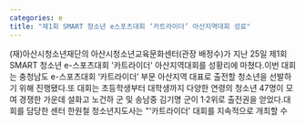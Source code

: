 ```yaml
---
categories: e
title: "제1회 SMART 청소년 e스포츠대회 ‘카트라이더’ 아산지역대회 성료"
---
```

(재)아산시청소년재단의 아산시청소년교육문화센터(관장 배정수)가 지난 25일 제1회 SMART 청소년 e-스포츠대회 &#39;카트라이더&#39; 아산지역대회를 성황리에 마쳤다.이번 대회는 충청남도 e-스포츠대회 ‘카트라이더’ 부문 아산지역 대표로 출전할 청소년을 선발하기 위해 진행됐다.또 대회는 초등학생부터 대학생까지 다양한 연령의 청소년 47명이 모여 경쟁한 가운데 설화고 노건하 군 및 송남중 김기명 군이 1·2위로 출전권을 얻었다.대회를 담당한 센터 한원철 청소년지도사는 "&#39;카트라이더&#39; 대회를 지속적으로 개최할 수